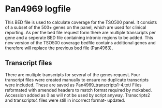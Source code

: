 # Pan4969 logfile
This BED file is used to calculate coverage for the TSO500 panel.
It consists of a subset of the 500+ genes on the panel, which are used for clinical reporting.
As per the bed file request form there are multiple transcripts per gene and a seperate BED file containing intronic regions to be added.
This new version of the TSO500 coverage bedfile contains additional genes and therefore will replace the previous bed file (Pan4963).

## Transcript files
There are multiple transcripts for several of the genes request. Four transcript files were created manually to ensure no duplicate transcripts were included. These are saved as Pan4969_transcripts1-4.txt/
Files reformated with amended headers to match format required by mokabed. Accession added as 0 as will not be used by script anyway.
Transcripts2 and transcripts4 files were still in incorrect format- updated.